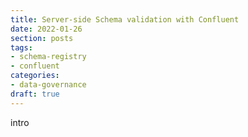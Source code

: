 ```yaml
---
title: Server-side Schema validation with Confluent
date: 2022-01-26
section: posts
tags:
- schema-registry
- confluent
categories:
- data-governance
draft: true
---
```


intro